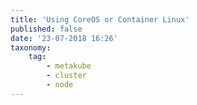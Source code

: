 ```yaml
---
title: 'Using CoreOS or Container Linux'
published: false
date: '23-07-2018 16:26'
taxonomy:
    tag:
        - metakube
        - cluster
        - node
---
```


